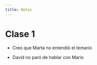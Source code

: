 ```yaml
---
title: Notas
---
```


# Clase 1

* Creo que Marta no entendió el temario

* David no paró de hablar con Mario